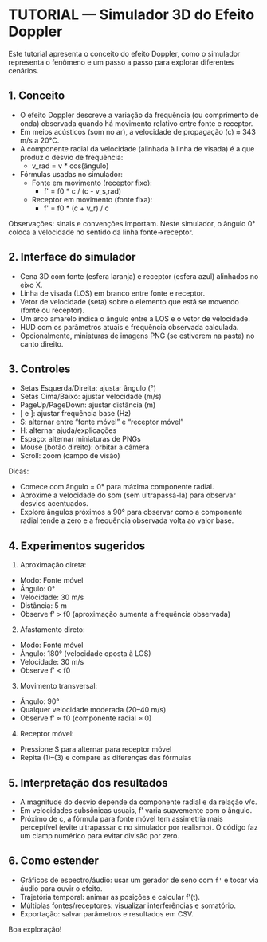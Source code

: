 # TUTORIAL — Simulador 3D do Efeito Doppler

Este tutorial apresenta o conceito do efeito Doppler, como o simulador representa o fenômeno e um passo a passo para explorar diferentes cenários.

## 1. Conceito

- O efeito Doppler descreve a variação da frequência (ou comprimento de onda) observada quando há movimento relativo entre fonte e receptor.
- Em meios acústicos (som no ar), a velocidade de propagação (c) ≈ 343 m/s a 20°C.
- A componente radial da velocidade (alinhada à linha de visada) é a que produz o desvio de frequência:
  - v_rad = v * cos(ângulo)
- Fórmulas usadas no simulador:
  - Fonte em movimento (receptor fixo):
    - f' = f0 * c / (c - v_s,rad)
  - Receptor em movimento (fonte fixa):
    - f' = f0 * (c + v_r) / c

Observações: sinais e convenções importam. Neste simulador, o ângulo 0° coloca a velocidade no sentido da linha fonte→receptor.

## 2. Interface do simulador

- Cena 3D com fonte (esfera laranja) e receptor (esfera azul) alinhados no eixo X.
- Linha de visada (LOS) em branco entre fonte e receptor.
- Vetor de velocidade (seta) sobre o elemento que está se movendo (fonte ou receptor).
- Um arco amarelo indica o ângulo entre a LOS e o vetor de velocidade.
- HUD com os parâmetros atuais e frequência observada calculada.
- Opcionalmente, miniaturas de imagens PNG (se estiverem na pasta) no canto direito.

## 3. Controles

- Setas Esquerda/Direita: ajustar ângulo (°)
- Setas Cima/Baixo: ajustar velocidade (m/s)
- PageUp/PageDown: ajustar distância (m)
- [ e ]: ajustar frequência base (Hz)
- S: alternar entre “fonte móvel” e “receptor móvel”
- H: alternar ajuda/explicações
- Espaço: alternar miniaturas de PNGs
- Mouse (botão direito): orbitar a câmera
- Scroll: zoom (campo de visão)

Dicas:
- Comece com ângulo = 0° para máxima componente radial.
- Aproxime a velocidade do som (sem ultrapassá-la) para observar desvios acentuados.
- Explore ângulos próximos a 90° para observar como a componente radial tende a zero e a frequência observada volta ao valor base.

## 4. Experimentos sugeridos

1) Aproximação direta:
- Modo: Fonte móvel
- Ângulo: 0°
- Velocidade: 30 m/s
- Distância: 5 m
- Observe f' > f0 (aproximação aumenta a frequência observada)

2) Afastamento direto:
- Modo: Fonte móvel
- Ângulo: 180° (velocidade oposta à LOS)
- Velocidade: 30 m/s
- Observe f' < f0

3) Movimento transversal:
- Ângulo: 90°
- Qualquer velocidade moderada (20–40 m/s)
- Observe f' ≈ f0 (componente radial ≈ 0)

4) Receptor móvel:
- Pressione S para alternar para receptor móvel
- Repita (1)–(3) e compare as diferenças das fórmulas

## 5. Interpretação dos resultados

- A magnitude do desvio depende da componente radial e da relação v/c.
- Em velocidades subsônicas usuais, f' varia suavemente com o ângulo.
- Próximo de c, a fórmula para fonte móvel tem assimetria mais perceptível (evite ultrapassar c no simulador por realismo). O código faz um clamp numérico para evitar divisão por zero.

## 6. Como estender

- Gráficos de espectro/áudio: usar um gerador de seno com `f'` e tocar via áudio para ouvir o efeito.
- Trajetória temporal: animar as posições e calcular f'(t).
- Múltiplas fontes/receptores: visualizar interferências e somatório.
- Exportação: salvar parâmetros e resultados em CSV.

Boa exploração!
